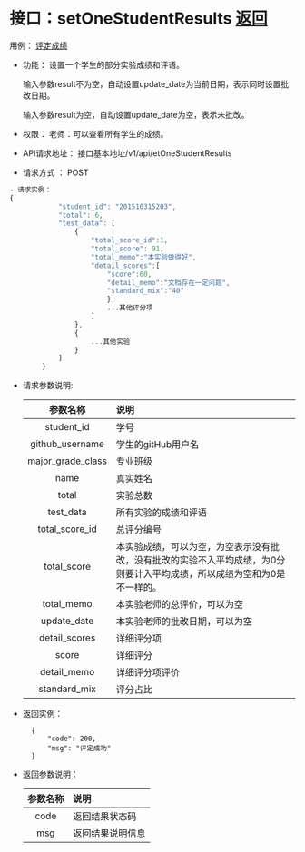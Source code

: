 # 接口：setOneStudentResults  [返回](../README.md)
用例： [评定成绩](../用例/评定成绩.md)

- 功能：
    设置一个学生的部分实验成绩和评语。
    
    输入参数result不为空，自动设置update_date为当前日期，表示同时设置批改日期。
    
    输入参数result为空，自动设置update_date为空，表示未批改。
    
- 权限：
    老师：可以查看所有学生的成绩。
    
- API请求地址： 
    接口基本地址/v1/api/etOneStudentResults

- 请求方式 ：
    POST
 
```javascript
- 请求实例：  
{ 
            "student_id": "201510315203", 
            "total": 6,
            "test_data": [
                {
                    "total_score_id":1,
                    "total_score": 91, 
                    "total_memo":"本实验做得好",
                    "detail_scores":[
                        "score":60,
                        "detail_memo":"文档存在一定问题",
                        "standard_mix":"40"
                        },
                        ...其他评分项
                    ]
                }, 
                {
                    ...其他实验
                }
            ] 
        }
```
- 请求参数说明:       
 
  |参数名称|说明|
  |:---------:|:--------------------------------------------------------|      
  |student_id|学号|
    |github_username|学生的gitHub用户名|
    |major_grade_class|专业班级|
    |name|真实姓名|   
    |total|实验总数|
    |test_data|所有实验的成绩和评语|
    |total_score_id|总评分编号|
    |total_score|本实验成绩，可以为空，为空表示没有批改，没有批改的实验不入平均成绩，为0分则要计入平均成绩，所以成绩为空和为0是不一样的。|
    |total_memo|本实验老师的总评价，可以为空|
    |update_date|本实验老师的批改日期，可以为空|
    |detail_scores|详细评分项|
    |score|详细评分|
    |detail_memo|详细评分项评价|
    |standard_mix|评分占比| 
 
- 返回实例：

        {         
            "code": 200,
            "msg": "评定成功"
        }

- 返回参数说明：    
 
  |参数名称|说明|
  |:---------:|:--------------------------------------------------------|      
  |code|返回结果状态码|
  |msg|返回结果说明信息|

